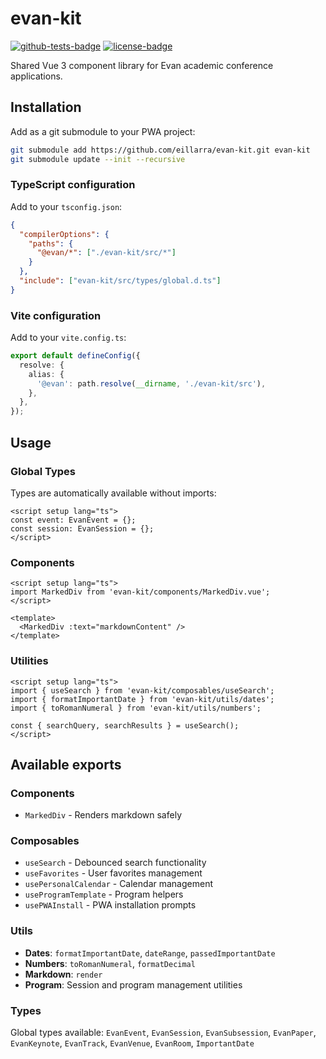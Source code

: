 # evan-kit

[![github-tests-badge]][github-tests]
[![license-badge]](LICENSE)

Shared Vue 3 component library for Evan academic conference applications.

## Installation

Add as a git submodule to your PWA project:

```bash
git submodule add https://github.com/eillarra/evan-kit.git evan-kit
git submodule update --init --recursive
```

### TypeScript configuration

Add to your `tsconfig.json`:

```json
{
  "compilerOptions": {
    "paths": {
      "@evan/*": ["./evan-kit/src/*"]
    }
  },
  "include": ["evan-kit/src/types/global.d.ts"]
}
```

### Vite configuration

Add to your `vite.config.ts`:

```typescript
export default defineConfig({
  resolve: {
    alias: {
      '@evan': path.resolve(__dirname, './evan-kit/src'),
    },
  },
});
```

## Usage

### Global Types

Types are automatically available without imports:

```vue
<script setup lang="ts">
const event: EvanEvent = {};
const session: EvanSession = {};
</script>
```

### Components

```vue
<script setup lang="ts">
import MarkedDiv from 'evan-kit/components/MarkedDiv.vue';
</script>

<template>
  <MarkedDiv :text="markdownContent" />
</template>
```

### Utilities

```vue
<script setup lang="ts">
import { useSearch } from 'evan-kit/composables/useSearch';
import { formatImportantDate } from 'evan-kit/utils/dates';
import { toRomanNumeral } from 'evan-kit/utils/numbers';

const { searchQuery, searchResults } = useSearch();
</script>
```

## Available exports

### Components

- `MarkedDiv` - Renders markdown safely

### Composables

- `useSearch` - Debounced search functionality
- `useFavorites` - User favorites management
- `usePersonalCalendar` - Calendar management
- `useProgramTemplate` - Program helpers
- `usePWAInstall` - PWA installation prompts

### Utils

- **Dates**: `formatImportantDate`, `dateRange`, `passedImportantDate`
- **Numbers**: `toRomanNumeral`, `formatDecimal`
- **Markdown**: `render`
- **Program**: Session and program management utilities

### Types

Global types available: `EvanEvent`, `EvanSession`, `EvanSubsession`, `EvanPaper`, `EvanKeynote`, `EvanTrack`, `EvanVenue`, `EvanRoom`, `ImportantDate`

[github-tests]: https://github.com/eillarra/evan-kit/actions/workflows/tests.yml
[github-tests-badge]: https://github.com/eillarra/evan-kit/actions/workflows/tests.yml/badge.svg?branch=main
[license-badge]: https://img.shields.io/badge/license-MIT-blue.svg
